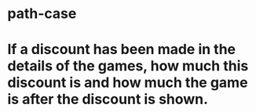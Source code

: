 # path-case

# If a discount has been made in the details of the games, how much this discount is and how much the game is after the discount is shown.
